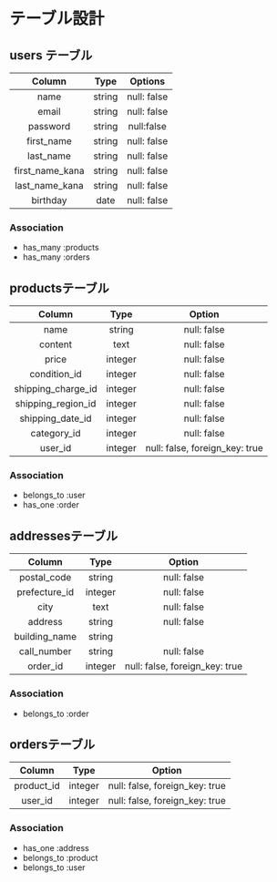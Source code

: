 # テーブル設計

## users テーブル

|Column|Type|Options|
|:---:|:---:|:---:|
|name|string|null: false|
|email|string|null: false|
|password|string|null:false|
|first_name|string|null: false|
|last_name|string|null: false|
|first_name_kana|string|null: false|
|last_name_kana|string|null: false|
|birthday|date|null: false|

### Association

- has_many :products
- has_many :orders


## productsテーブル

|Column|Type|Option|
|:---:|:---:|:---:|
|name|string|null: false|
|content|text|null: false|
|price|integer|null: false|
|condition_id|integer|null: false|
|shipping_charge_id|integer|null: false|
|shipping_region_id|integer|null: false|
|shipping_date_id|integer|null: false|
|category_id|integer|null: false|
|user_id|integer|null: false, foreign_key: true|

### Association

- belongs_to :user
- has_one :order

## addressesテーブル

|Column|Type|Option|
|:---:|:---:|:---:|
|postal_code|string|null: false|
|prefecture_id|integer|null: false|
|city|text|null: false|
|address|string|null: false|
|building_name|string|
|call_number|string|null: false|
|order_id|integer|null: false, foreign_key: true|

### Association

- belongs_to :order


## ordersテーブル
|Column|Type|Option|
|:---:|:---:|:---:|
|product_id|integer|null: false, foreign_key: true|
|user_id|integer|null: false, foreign_key: true|

### Association

- has_one :address
- belongs_to :product
- belongs_to :user